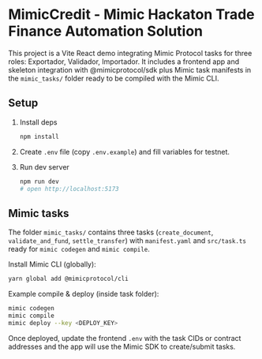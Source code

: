 # MimicCredit - Mimic Hackaton Trade Finance Automation Solution

This project is a Vite React demo integrating Mimic Protocol tasks for three roles: Exportador, Validador, Importador.
It includes a frontend app and skeleton integration with @mimicprotocol/sdk plus Mimic task manifests in the `mimic_tasks/` folder ready to be compiled with the Mimic CLI.

## Setup

1. Install deps
   ```bash
   npm install
   ```

2. Create `.env` file (copy `.env.example`) and fill variables for testnet.

3. Run dev server
   ```bash
   npm run dev
   # open http://localhost:5173
   ```

## Mimic tasks

The folder `mimic_tasks/` contains three tasks (`create_document`, `validate_and_fund`, `settle_transfer`) with `manifest.yaml` and `src/task.ts` ready for `mimic codegen` and `mimic compile`.

Install Mimic CLI (globally):
```bash
yarn global add @mimicprotocol/cli
```

Example compile & deploy (inside task folder):
```bash
mimic codegen
mimic compile
mimic deploy --key <DEPLOY_KEY>
```

Once deployed, update the frontend `.env` with the task CIDs or contract addresses and the app will use the Mimic SDK to create/submit tasks.
